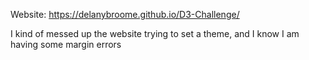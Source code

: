 Website: https://delanybroome.github.io/D3-Challenge/ 

I kind of messed up the website trying to set a theme, and I know I am having some margin errors 
